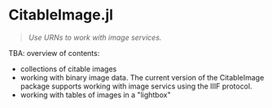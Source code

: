 # CitableImage.jl

> *Use URNs to work with image services.*



TBA: overview of contents:

- collections of citable images
- working with binary image data. The current version of the CitableImage package supports working with image servics using the IIIF protocol.
- working with tables of images in a "lightbox"

